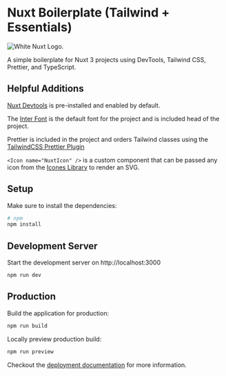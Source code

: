 # Nuxt Boilerplate (Tailwind + Essentials)
![White Nuxt Logo.](https://nuxt.com/assets/design-kit/logo/icon-white.svg)

A simple boilerplate for Nuxt 3 projects using DevTools, Tailwind CSS, Prettier, and TypeScript.

## Helpful Additions

[Nuxt Devtools](https://devtools.nuxt.com/) is pre-installed and enabled by default.

The [Inter Font](https://fonts.google.com/specimen/Inter) is the default font for the project and is included head of the project.

Prettier is included in the project and orders Tailwind classes using the [TailwindCSS Prettier Plugin](https://github.com/tailwindlabs/prettier-plugin-tailwindcss)

`<Icon name="NuxtIcon" />` is a custom component that can be passed any icon from the [Icones Library](https://icones.js.org/) to render an SVG.

## Setup

Make sure to install the dependencies:

```bash
# npm
npm install

```

## Development Server

Start the development server on http://localhost:3000

```bash
npm run dev
```

## Production

Build the application for production:

```bash
npm run build
```

Locally preview production build:

```bash
npm run preview
```

Checkout the [deployment documentation](https://nuxt.com/docs/getting-started/deployment#presets) for more information.
